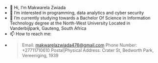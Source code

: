 - 👋 Hi, I’m Makwarela Zwiada
- 👀 I’m interested in programming, data analytics and cyber security 
- 🌱 I’m currently studying towards a Bachelor Of Science in Information Technology degree at the North-West University Located in Vanderbijlpark, Gauteng, South Africa
- 📫 How to reach me:
- > Email: makwarelazwiada476@gmail.com
  > Phone Number: +27711710610
  > Postal|Physical Address: Crater St, Bedworth Park, Vereeniging, 1939

<!---
Zwiada1706/Zwiada1706 is a ✨ special ✨ repository because its `README.md` (this file) appears on your GitHub profile.
You can click the Preview link to take a look at your changes.
--->

